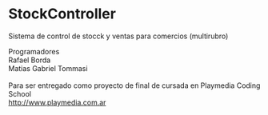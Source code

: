 # StockController
Sistema de control de stocck y ventas para comercios (multirubro)<br/>

Programadores<br/>
  Rafael Borda<br/>
  Matias Gabriel Tommasi<br/>
  <br/>
Para ser entregado como proyecto de final de cursada en Playmedia Coding School<br/>
http://www.playmedia.com.ar

